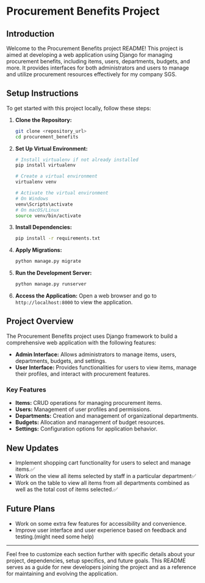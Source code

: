 # Procurement Benefits Project

## Introduction
Welcome to the Procurement Benefits project README! This project is aimed at developing a web application using Django for managing procurement benefits, including items, users, departments, budgets, and more. It provides interfaces for both administrators and users to manage and utilize procurement resources effectively for my company SGS.

## Setup Instructions
To get started with this project locally, follow these steps:

1. **Clone the Repository:**
   ```bash
   git clone <repository_url>
   cd procurement_benefits
   ```

2. **Set Up Virtual Environment:**
   ```bash
   # Install virtualenv if not already installed
   pip install virtualenv
   
   # Create a virtual environment
   virtualenv venv
   
   # Activate the virtual environment
   # On Windows
   venv\Scripts\activate
   # On macOS/Linux
   source venv/bin/activate
   ```

3. **Install Dependencies:**
   ```bash
   pip install -r requirements.txt
   ```

4. **Apply Migrations:**
   ```bash
   python manage.py migrate
   ```

5. **Run the Development Server:**
   ```bash
   python manage.py runserver
   ```

6. **Access the Application:**
   Open a web browser and go to `http://localhost:8000` to view the application.

## Project Overview
The Procurement Benefits project uses Django framework to build a comprehensive web application with the following features:

- **Admin Interface:** Allows administrators to manage items, users, departments, budgets, and settings.
- **User Interface:** Provides functionalities for users to view items, manage their profiles, and interact with procurement features.

### Key Features
- **Items:** CRUD operations for managing procurement items.
- **Users:** Management of user profiles and permissions.
- **Departments:** Creation and management of organizational departments.
- **Budgets:** Allocation and management of budget resources.
- **Settings:** Configuration options for application behavior.

## New Updates
- Implement shopping cart functionality for users to select and manage items.✅
- Work on the view all items selected by staff in a particular department✅
- Work on the table to view all items from all departments combined as well as the total cost of items selected.✅

## Future Plans
- Work on some extra few features for accessibility and convenience.
- Improve user interface and user experience based on feedback and testing.(might need some help)
  


---

Feel free to customize each section further with specific details about your project, dependencies, setup specifics, and future goals. This README serves as a guide for new developers joining the project and as a reference for maintaining and evolving the application.
